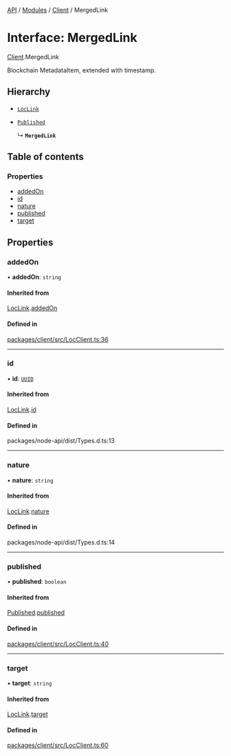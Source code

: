 [API](../API.md) / [Modules](../modules.md) / [Client](../modules/Client.md) / MergedLink

# Interface: MergedLink

[Client](../modules/Client.md).MergedLink

Blockchain MetadataItem, extended with timestamp.

## Hierarchy

- [`LocLink`](Client.LocLink.md)

- [`Published`](Client.Published.md)

  ↳ **`MergedLink`**

## Table of contents

### Properties

- [addedOn](Client.MergedLink.md#addedon)
- [id](Client.MergedLink.md#id)
- [nature](Client.MergedLink.md#nature)
- [published](Client.MergedLink.md#published)
- [target](Client.MergedLink.md#target)

## Properties

### addedOn

• **addedOn**: `string`

#### Inherited from

[LocLink](Client.LocLink.md).[addedOn](Client.LocLink.md#addedon)

#### Defined in

[packages/client/src/LocClient.ts:36](https://github.com/logion-network/logion-api/blob/main/packages/client/src/LocClient.ts#L36)

___

### id

• **id**: [`UUID`](../classes/Node_API.UUID.md)

#### Inherited from

[LocLink](Client.LocLink.md).[id](Client.LocLink.md#id)

#### Defined in

packages/node-api/dist/Types.d.ts:13

___

### nature

• **nature**: `string`

#### Inherited from

[LocLink](Client.LocLink.md).[nature](Client.LocLink.md#nature)

#### Defined in

packages/node-api/dist/Types.d.ts:14

___

### published

• **published**: `boolean`

#### Inherited from

[Published](Client.Published.md).[published](Client.Published.md#published)

#### Defined in

[packages/client/src/LocClient.ts:40](https://github.com/logion-network/logion-api/blob/main/packages/client/src/LocClient.ts#L40)

___

### target

• **target**: `string`

#### Inherited from

[LocLink](Client.LocLink.md).[target](Client.LocLink.md#target)

#### Defined in

[packages/client/src/LocClient.ts:60](https://github.com/logion-network/logion-api/blob/main/packages/client/src/LocClient.ts#L60)
